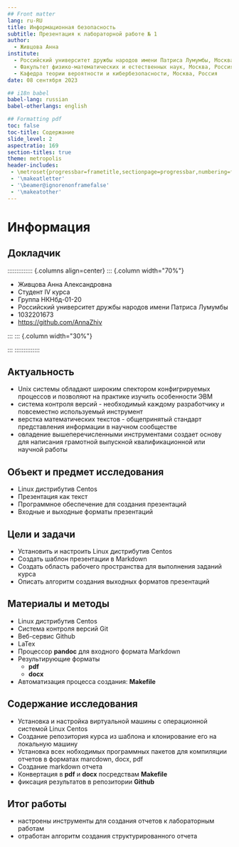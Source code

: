 ```yaml
---
## Front matter
lang: ru-RU
title: Информационная безопасность
subtitle: Презентация к лабораторной работе № 1
author:
  - Живцова Анна
institute:
  - Российский университет дружбы народов имени Патриса Лумумбы, Москва, Россия
  - Факультет физико-математических и естественных наук, Москва, Россия
  - Кафедра теории вероятности и кибербезопасности, Москва, Россия
date: 08 сентября 2023

## i18n babel
babel-lang: russian
babel-otherlangs: english

## Formatting pdf
toc: false
toc-title: Содержание
slide_level: 2
aspectratio: 169
section-titles: true
theme: metropolis
header-includes:
 - \metroset{progressbar=frametitle,sectionpage=progressbar,numbering=fraction}
 - '\makeatletter'
 - '\beamer@ignorenonframefalse'
 - '\makeatother'
---
```


# Информация

## Докладчик

:::::::::::::: {.columns align=center}
::: {.column width="70%"}

  * Живцова Анна Александровна
  * Студент IV курса
  * Группа НКНбд-01-20
  * Российский университет дружбы народов имени Патриса Лумумбы 
  * 1032201673
  * <https://github.com/AnnaZhiv>

:::
::: {.column width="30%"}

:::
::::::::::::::

## Актуальность

- Unix системы обладают широким спектором конфигрируемых процессов и позволяют на практике изучить особенности ЭВМ  
- система контроля версий - необходимый каждому разработчику и повсеместно используемый инструмент    
- верстка математических текстов - общепринятый стандарт представления информации в научном сообществе     
- овладение вышеперечисленными инструментами создает основу для написания грамотной выпускной квалификационной или научной работы    

## Объект и предмет исследования

- Linux дистрибутив Centos    
- Презентация как текст     
- Программное обеспечение для создания презентаций    
- Входные и выходные форматы презентаций    

## Цели и задачи

- Установить и настроить Linux дистрибутив Centos    
- Создать шаблон презентации в Markdown     
- Создать область рабочего пространства для выполнения заданий курса    
- Описать алгоритм создания выходных форматов презентаций      

## Материалы и методы

- Linux дистрибутив Centos    
- Система контроля версий Git     
- Веб-сервис Github    
- LaTex    
- Процессор **pandoc** для входного формата Markdown    
- Результирующие форматы    
	- **pdf**    
	- **docx**     
- Автоматизация процесса создания: **Makefile**    

## Содержание исследования

- Установка и настройка виртуальной машины с операционной системой Linux Centos    
- Создание репозитория курса из шаблона и клонирование его на локальную машину    
- Установка всех нобходимых программных пакетов для компиляции отчетов в форматах marcdown, docx, pdf      
- Создание markdown отчета    
- Конвертация в **pdf** и **docx** посредствам **Makefile**    
- фиксация результатов в репозитории **Github**    

## Итог работы

- настроены инструменты для создания отчетов к лабораторным работам     
- отработан алгоритм создания структурированного отчета    






